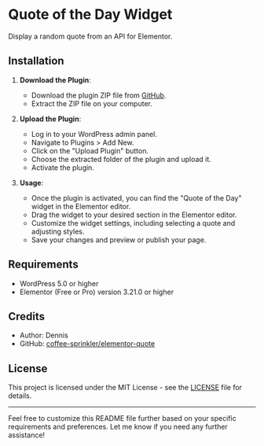 # Quote of the Day Widget

Display a random quote from an API for Elementor.

## Installation

1. **Download the Plugin**:

   - Download the plugin ZIP file from [GitHub](https://github.com/coffee-sprinkler/elementor-quote).
   - Extract the ZIP file on your computer.

2. **Upload the Plugin**:

   - Log in to your WordPress admin panel.
   - Navigate to Plugins > Add New.
   - Click on the "Upload Plugin" button.
   - Choose the extracted folder of the plugin and upload it.
   - Activate the plugin.

3. **Usage**:
   - Once the plugin is activated, you can find the "Quote of the Day" widget in the Elementor editor.
   - Drag the widget to your desired section in the Elementor editor.
   - Customize the widget settings, including selecting a quote and adjusting styles.
   - Save your changes and preview or publish your page.

## Requirements

- WordPress 5.0 or higher
- Elementor (Free or Pro) version 3.21.0 or higher

## Credits

- Author: Dennis
- GitHub: [coffee-sprinkler/elementor-quote](https://github.com/coffee-sprinkler/elementor-quote)

## License

This project is licensed under the MIT License - see the [LICENSE](LICENSE) file for details.

---

Feel free to customize this README file further based on your specific requirements and preferences. Let me know if you need any further assistance!
